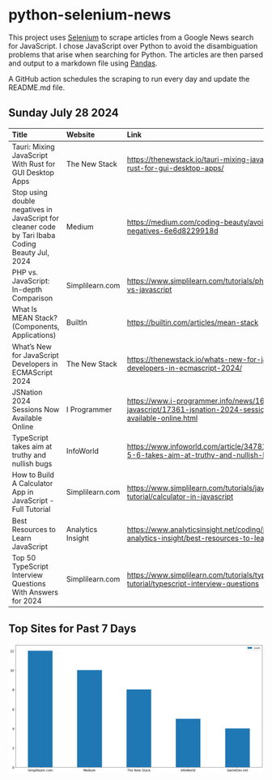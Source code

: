 # python-selenium-news

This project uses [Selenium](https://www.seleniumhq.org/) to scrape articles from a Google News search for JavaScript.
I chose JavaScript over Python to avoid the disambiguation problems that arise when searching for Python.
The articles are then parsed and output to a markdown file using [Pandas](https://pandas.pydata.org/).

A GitHub action schedules the scraping to run every day and update the README.md file.

## Sunday July 28 2024


| Title                                                                                               | Website           | Link                                                                                                     |
|:----------------------------------------------------------------------------------------------------|:------------------|:---------------------------------------------------------------------------------------------------------|
| Tauri: Mixing JavaScript With Rust for GUI Desktop Apps                                             | The New Stack     | https://thenewstack.io/tauri-mixing-javascript-with-rust-for-gui-desktop-apps/                           |
| Stop using double negatives in JavaScript for cleaner code  by Tari Ibaba  Coding Beauty  Jul, 2024 | Medium            | https://medium.com/coding-beauty/avoid-double-negatives-6e6d8229918d                                     |
| PHP vs. JavaScript: In-depth Comparison                                                             | Simplilearn.com   | https://www.simplilearn.com/tutorials/php-tutorial/php-vs-javascript                                     |
| What Is MEAN Stack? (Components, Applications)                                                      | BuiltIn           | https://builtin.com/articles/mean-stack                                                                  |
| What’s New for JavaScript Developers in ECMAScript 2024                                             | The New Stack     | https://thenewstack.io/whats-new-for-javascript-developers-in-ecmascript-2024/                           |
| JSNation 2024 Sessions Now Available Online                                                         | I Programmer      | https://www.i-programmer.info/news/167-javascript/17361-jsnation-2024-sessions-now-available-online.html |
| TypeScript takes aim at truthy and nullish bugs                                                     | InfoWorld         | https://www.infoworld.com/article/3478113/typescript-5-6-takes-aim-at-truthy-and-nullish-bugs.html       |
| How to Build A Calculator App in JavaScript - Full Tutorial                                         | Simplilearn.com   | https://www.simplilearn.com/tutorials/javascript-tutorial/calculator-in-javascript                       |
| Best Resources to Learn JavaScript                                                                  | Analytics Insight | https://www.analyticsinsight.net/coding/javascript-analytics-insight/best-resources-to-learn-javascript  |
| Top 50 TypeScript Interview Questions With Answers for 2024                                         | Simplilearn.com   | https://www.simplilearn.com/tutorials/typescript-tutorial/typescript-interview-questions                 |
## Top Sites for Past 7 Days

![Graph of Top Sites](https://raw.githubusercontent.com/dan-mba/python-selenium-news/main/last-week.png)
